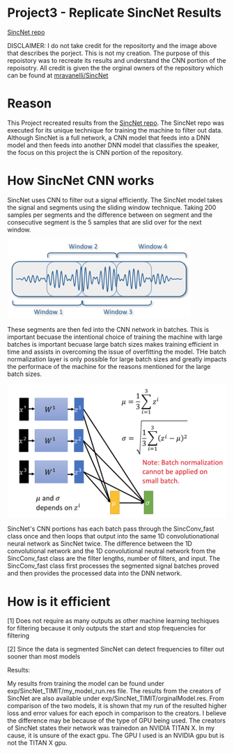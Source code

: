 # Project3 - Replicate SincNet Results

[SincNet repo](https://github.com/huda-irs/Project3/blob/main/SincNet.png)

DISCLAIMER: I do not take credit for the repositorty and the image above that describes the porject. This is not my creation. The purpose of this repoistory was to recreate its results and understand the CNN portion of the repoisotry. All credit is given the the orginal owners of the repository which can be found at [mravanelli/SincNet](https://github.com/mravanelli/SincNet)

# Reason
This Project recreated results from the [SincNet repo](https://github.com/mravanelli/SincNet). The SincNet repo was executed for its unique technique for training the machine to filter out data. Although SincNet is a full network, a CNN model that feeds into a DNN model and then feeds into another DNN model that classifies the speaker, the focus on this project the is CNN portion of the repository.

# How SincNet CNN works
SincNet uses CNN to filter out a signal efficiently. The SincNet model takes the signal and segments using the sliding window technique. Taking 200 samples per segments and the difference between on segment and the consecutive segment is the 5 samples that are slid over for the next window. 

![sliding window segmentation](https://github.com/huda-irs/Project3/blob/main/sliding_window.png)

These segments are then fed into the CNN network in batches. This is important becuase the intentional choice of training the machine with large batches is important becuase large batch sizes makes training efficient in time and assists in overcoming the issue of overfitting the model. THe batch normalization layer is only possible for large batch sizes and greatly impacts the performace of the machine for the reasons mentioned for the large batch sizes.

![batch layer normalization](https://github.com/huda-irs/Project3/blob/main/batch_normalization.jpeg)

SincNet's CNN portions has each batch pass through the SincConv_fast class once and then loops that output into the same 1D convolutionational neural network as SincNet twice. The difference between the 1D convolutional network and the 1D convolutional neutral network from the SincConv_fast class are the filter lengths, number of filters, and input. The SincConv_fast class first processes the segmented signal batches proved and then provides the processed data into the DNN network. 

# How is it efficient

[1] Does not require as many outputs as other machine learning techiques for filtering because it only outputs the start and stop frequencies for filtering

[2] Since the data is segmented SincNet can detect frequencies to filter out sooner than most models

Results:

My results from training the model can be found under exp/SincNet_TIMIT/my_model_run.res file. The results from the creators of SincNet are also available under exp/SincNet_TIMIT/orginalModel.res. From comparison of the two models, it is shown that my run of the resulted higher loss and error values for each epoch in comparison to the creators. I believe the difference may be because of the type of GPU being used. The creators of SincNet states their network was trainedon an NVIDIA TITAN X. In my cause, it is unsure of the exact gpu. The GPU I used is an NVIDIA gpu but is not the TITAN X gpu.
